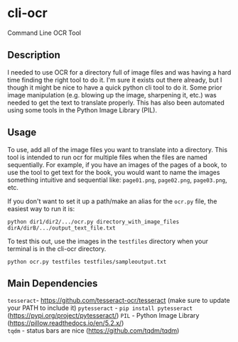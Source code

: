 # cli-ocr
Command Line OCR Tool

## Description
I needed to use OCR for a directory full of image files and was having a hard time finding the right tool to do it. I'm sure it exists out there already, but I though it might be nice to have a quick python cli tool to do it. Some prior image manipulation (e.g. blowing up the image, sharpening it, etc.) was needed to get the text to translate properly. This has also been automated using some tools in the Python Image Library (PIL). 

## Usage
To use, add all of the image files you want to translate into a directory. This tool is intended to run ocr for multiple files when the files are named sequentially. For example, if you have an images of the pages of a book, to use the tool to get text for the book, you would want to name the images something intuitive and sequential like: `page01.png`, `page02.png`, `page03.png`, etc.

If you don't want to set it up a path/make an alias for the `ocr.py` file, the easiest way to run it is:
```
python dir1/dir2/.../ocr.py directory_with_image_files dirA/dirB/.../output_text_file.txt
```

To test this out, use the images in the `testfiles` directory when your terminal is in the cli-ocr directory. 
```
python ocr.py testfiles testfiles/sampleoutput.txt
```

## Main Dependencies
`tesseract`- https://github.com/tesseract-ocr/tesseract (make sure to update your PATH to include it)
`pytesseract` - `pip install pytesseract` (https://pypi.org/project/pytesseract/)
`PIL` - Python Image Library (https://pillow.readthedocs.io/en/5.2.x/)  
`tqdm` - status bars are nice (https://github.com/tqdm/tqdm)
